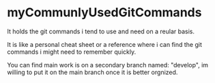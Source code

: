 # myCommunlyUsedGitCommands
It holds the git commands i tend to use and need on a reular basis. 

It is like a personal cheat sheet or a reference where i can find the git commands i might need to remember quickly.

You can find main work is on a secondary branch named: "develop", im willing to put it on the main branch once it is better orgnized.
